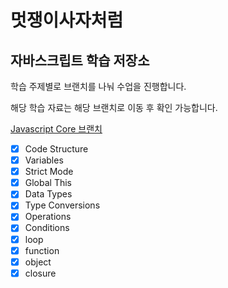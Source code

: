

# 멋쟁이사자처럼
## 자바스크립트 학습 저장소

학습 주제별로 브랜치를 나눠 수업을 진행합니다.

해당 학습 자료는 해당 브랜치로 이동 후 확인 가능합니다.


[Javascript Core 브랜치](https://www.naver.com)

- [x] Code Structure
- [x] Variables
- [x] Strict Mode
- [x] Global This
- [x] Data Types
- [x] Type Conversions
- [x] Operations
- [x] Conditions
- [x] loop
- [x] function
- [x] object
- [x] closure